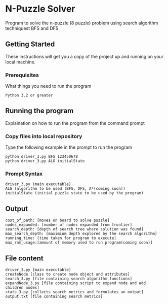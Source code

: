 # N-Puzzle Solver

Program to solve the n-puzzle (8 puzzle) problem using search algorithm techniquest BFS and DFS

## Getting Started

These instructions will get you a copy of the project up and running on your local machine. 

### Prerequisites

What things you need to run the program

```
Python 3.2 or greater
```

## Running the program

Explaination on how to run the program from the command prompt

### Copy files into local repository

Type the following example in the prompt to run the program

```
python driver_3.py BFS 123450678
python driver_3.py ALG initialState
```

### Prompt Syntax

```
driver_3.py (main executable)
ALG (algorithm to be used (BFS, DFS, A*(coming soon))
initialState (initial puzzle state to be used by the program)
```

## Output
```
cost_of_path: [moves on board to solve puzzle]
nodes_expanded: [number of nodes expanded from frontier]
search_depth: [depth of search tree where solution was found]
max_search_depth: [maximium depth explored by the search algorithm]
running_time: [time taken for program to execute]
max_ram_usage:[amount of memory used to run program(coming soon)]
```
## File content
```
driver_3.py [main executable]
createNode [class to create node object and attributes]
search_3.py [file containing search algorithm functions]
expandNode_3.py [file containing script to expand node and add children nodes]
stats_3.py [collects search metrics and formulates an output]
output.txt [file containing search metrics]
```